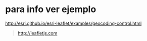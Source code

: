 # para info ver ejemplo
http://esri.github.io/esri-leaflet/examples/geocoding-control.html

> http://leafletjs.com